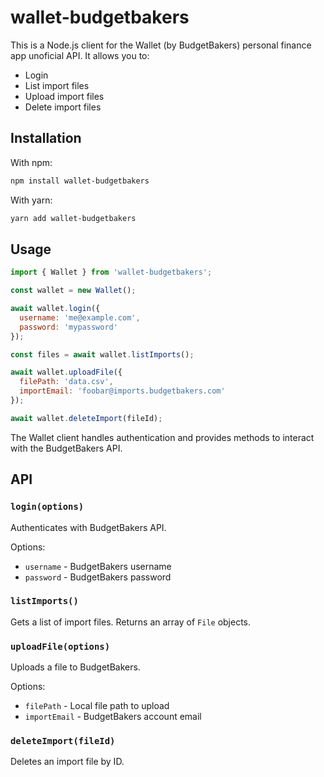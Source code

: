 # wallet-budgetbakers
This is a Node.js client for the Wallet (by BudgetBakers) personal finance app unoficial API. It allows you to:

- Login
- List import files  
- Upload import files
- Delete import files

## Installation

With npm:
```bash
npm install wallet-budgetbakers
```

With yarn:
```bash
yarn add wallet-budgetbakers
```

## Usage 

```js
import { Wallet } from 'wallet-budgetbakers';

const wallet = new Wallet();

await wallet.login({
  username: 'me@example.com',
  password: 'mypassword' 
});

const files = await wallet.listImports(); 

await wallet.uploadFile({
  filePath: 'data.csv',
  importEmail: 'foobar@imports.budgetbakers.com'
});

await wallet.deleteImport(fileId);
```

The Wallet client handles authentication and provides methods to interact with the BudgetBakers API. 

## API

### `login(options)`

Authenticates with BudgetBakers API.  

Options:

- `username` - BudgetBakers username
- `password` - BudgetBakers password

### `listImports()` 

Gets a list of import files. Returns an array of `File` objects.

### `uploadFile(options)`

Uploads a file to BudgetBakers.  

Options:

- `filePath` - Local file path to upload
- `importEmail` - BudgetBakers account email  

### `deleteImport(fileId)`

Deletes an import file by ID.